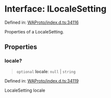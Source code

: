 # Interface: ILocaleSetting

Defined in: [WAProto/index.d.ts:34116](https://github.com/Fokusdotid/Baileys/blob/982cc5b3c62bfc7b56d2f8f8427b6c1a2dda856f/WAProto/index.d.ts#L34116)

Properties of a LocaleSetting.

## Properties

### locale?

> `optional` **locale**: `null` \| `string`

Defined in: [WAProto/index.d.ts:34119](https://github.com/Fokusdotid/Baileys/blob/982cc5b3c62bfc7b56d2f8f8427b6c1a2dda856f/WAProto/index.d.ts#L34119)

LocaleSetting locale

